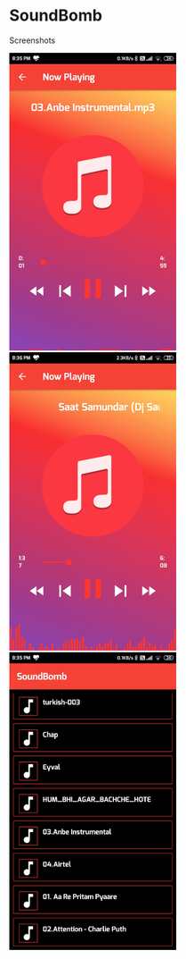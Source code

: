 # SoundBomb

Screenshots

<img src="Images/Screenshot_2021-05-30-20-35-19-556_com.activity.soundbomb.jpg" width="300"> <img src="Images/Screenshot_2021-05-30-20-36-18-485_com.activity.soundbomb.jpg" width="300"> <img src="Images/Screenshot_2021-05-30-20-35-04-601_com.activity.soundbomb.jpg" width="300">
